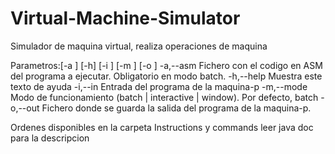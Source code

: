 # Virtual-Machine-Simulator
Simulador de maquina virtual, realiza operaciones de maquina


Parametros:[-a <asmfile>] [-h] [-i <infile>] [-m <mode>] [-o
                      <outfile>]
 -a,--asm <asmfile>   Fichero con el codigo en ASM del programa a
                      ejecutar. Obligatorio en modo batch.
 -h,--help            Muestra este texto de ayuda
 -i,--in <infile>     Entrada del programa de la maquina-p
 -m,--mode <mode>     Modo de funcionamiento (batch | interactive | window). Por
                      defecto, batch
 -o,--out <outfile>   Fichero donde se guarda la salida del programa de la
                      maquina-p.
                      
 Ordenes disponibles en la carpeta Instructions y commands leer java doc para la descripcion
